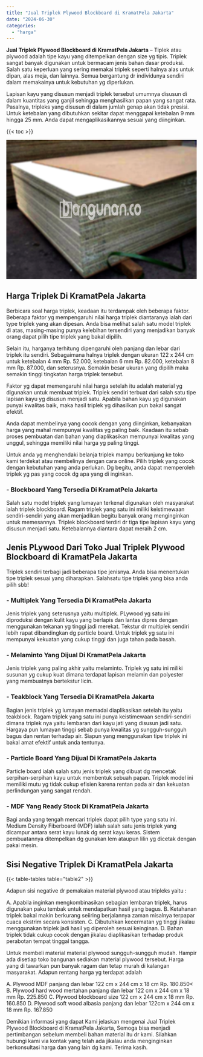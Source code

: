 ```yaml
---
title: "Jual Triplek Plywood Blockboard di KramatPela Jakarta"
date: "2024-06-30"
categories: 
  - "harga"
---
```


**Jual Triplek Plywood Blockboard di KramatPela Jakarta** – Tiplek atau plywood adalah tipe kayu yang ditempelkan dengan size yg tipis. Triplek sangat banyak digunakan untuk bermacam jenis bahan dasar produksi. Salah satu keperluan yang sering memakai triplek seperti halnya alas untuk dipan, alas meja, dan lainnya. Semua bergantung dr individunya sendiri dalam memakainya untuk kebutuhan yg diperlukan.

Lapisan kayu yang disusun menjadi triplek tersebut umumnya disusun di dalam kuantitas yang ganjil sehingga menghasilkan papan yang sangat rata. Pasalnya, tripleks yang disusun di dalam jumlah genap akan tidak presisi. Untuk ketebalan yang dibutuhkan sekitar dapat menggapai ketebalan 9 mm hingga 25 mm. Anda dapat mengaplikasikannya sesuai yang diinginkan.

{{< toc >}}

![Jual Triplek Plywood Blockboard di KramatPela Jakarta](/images/jual-triplek-murah-29.png)

## Harga Triplek Di KramatPela Jakarta

Berbicara soal harga triplek, keadaan itu terdampak oleh beberapa faktor. Beberapa faktor yg mempengaruhi nilai harga triplek diantaranya ialah dari type triplek yang akan dipesan. Anda bisa melihat salah satu model triplek di atas, masing-masing punya kelebihan tersendiri yang menjadikan banyak orang dapat pilih tipe triplek yang bakal dipilih.

Selain itu, harganya terhitung dipengaruhi oleh panjang dan lebar dari triplek itu sendiri. Sebagaimana halnya triplek dengan ukuran 122 x 244 cm untuk ketebalan 4 mm Rp. 52.000, ketebalan 6 mm Rp. 82.000, ketebalan 8 mm Rp. 87.000, dan seterusnya. Semakin besar ukuran yang dipilih maka semakin tinggi tingkatan harga triplek tersebut.

Faktor yg dapat memengaruhi nilai harga setelah itu adalah material yg digunakan untuk membuat triplek. Triplek sendiri terbuat dari salah satu tipe lapisan kayu yg disusun menjadi satu. Apabila bahan kayu yg digunakan punyai kwalitas baik, maka hasil triplek yg dihasilkan pun bakal sangat efektif.

Anda dapat membelinya yang cocok dengan yang diinginkan, kebanyakan harga yang mahal mempunyai kwalitas yg paling baik. Keadaan itu sebab proses pembuatan dan bahan yang diaplikasikan mempunyai kwalitas yang unggul, sehingga memiliki nilai harga yg paling tinggi.

Untuk anda yg menghendaki belanja triplek mampu berkunjung ke toko kami terdekat atau membelinya dengan cara online. Pilih triplek yang cocok dengan kebutuhan yang anda perlukan. Dg begitu, anda dapat memperoleh triplek yg pas yang cocok dg apa yang di inginkan.

### \- Blockboard Yang Tersedia Di KramatPela Jakarta

Salah satu model triplek yang lumayan terkenal digunakan oleh masyarakat ialah triplek blockboard. Ragam triplek yang satu ini miliki keistimewaan sendiri-sendiri yang akan menjadikan begitu banyak orang menginginkan untuk memesannya. Triplek blockboard terdiri dr tiga tipe lapisan kayu yang disusun menjadi satu. Ketebalannya diantara dapat meraih 2 cm.

## Jenis PLywood Dari Toko Jual Triplek Plywood Blockboard di KramatPela Jakarta

Triplek sendiri terbagi jadi beberapa tipe jenisnya. Anda bisa menentukan tipe triplek sesuai yang diharapkan. Salahsatu tipe triplek yang bisa anda pilih sbb!

### \- Multiplek Yang Tersedia Di KramatPela Jakarta

Jenis triplek yang seterusnya yaitu multiplek. PLywood yg satu ini diproduksi dengan kulit kayu yang berlapis dan lantas dipres dengan menggunakan tekanan yg tinggi jadi merekat. Tekstur dr multiplek sendiri lebih rapat dibandingkan dg particle board. Untuk triplek yg satu ini mempunyai kekuatan yang cukup tinggi dan juga tahan pada basah.

### \- Melaminto Yang Dijual Di KramatPela Jakarta

Jenis triplek yang paling akhir yaitu melaminto. Triplek yg satu ini miliki susunan yg cukup kuat dimana terdapat lapisan melamin dan polyester yang membuatnya bertekstur licin.

### \- Teakblock Yang Tersedia Di KramatPela Jakarta

Bagian jenis triplek yg lumayan memadai diaplikasikan setelah itu yaitu teakblock. Ragam triplek yang satu ini punya keistimewaan sendiri-sendiri dimana triplek nya yaitu lembaran dari kayu jati yang disusun jadi satu. Hargaya pun lumayan tinggi sebab punya kwalitas yg sungguh-sungguh bagus dan rentan terhadap air. Siapun yang menggunakan tipe triplek ini bakal amat efektif untuk anda tentunya.

### \- Particle Board Yang Dijual Di KramatPela Jakarta

Particle board ialah salah satu jenis triplek yang dibuat dg mencetak serpihan-serpihan kayu untuk membentuk sebuah papan. Triplek model ini memiliki mutu yg tidak cukup efisien karena rentan pada air dan kekuatan perlindungan yang sangat rendah.

### \- MDF Yang Ready Stock Di KramatPela Jakarta

Bagi anda yang tengah mencari triplek dapat pilih type yang satu ini. Medium Density Fiberboard (MDF) ialah salah satu jenis triplek yang dicampur antara serat kayu lunak dg serat kayu keras. Sistem pembuatannya ditempelkan dg gunakan lem ataupun lilin yg dicetak dengan pakai mesin.

## Sisi Negative Triplek Di KramatPela Jakarta

{{< table-tables table="table2" >}}

Adapun sisi negative dr pemakaian material plywood atau tripleks yaitu :

A. Apabila inginkan mengkombinasikan sebagian lembaran triplek, harus digunakan paku tembak untuk mendapatkan hasil yang bagus. B. Ketahanan triplek bakal makin berkurang seiiring berjalannya zaman misalnya terpapar cuaca ekstrim secara konsisten. C. Dibutuhkan kecermatan yg tinggi jikalau menggunakan triplek jadi hasil yg diperoleh sesuai keinginan. D. Bahan triplek tidak cukup cocok dengan jikalau diaplikasikan terhadap produk perabotan tempat tinggal tangga.

Untuk membeli material material plywood sungguh-sungguh mudah. Hampir ada disetiap toko bangunan sediakan material plywood tersebut. Harga yang di tawarkan pun banyak ragam dan tetap murah di kalangan masyarakat. Adapun rentang harga yg terdapat adalah

A. Plywood MDF panjang dan lebar 122 cm x 244 cm x 18 cm Rp. 180.850< B. Plywood hard wood mertahan panjang dan lebar 122 cm x 244 cm x 18 mm Rp. 225.850 C. Plywood blockboard size 122 cm x 244 cm x 18 mm Rp. 160.850 D. Plywood soft wood albasia panjang dan lebar 122cm x 244 cm x 18 mm Rp. 167.850

Demikian informasi yang dapat Kami jelaskan mengenai Jual Triplek Plywood Blockboard di KramatPela Jakarta, Semoga bisa menjadi pertimbangan sebelum membeli bahan material itu dr kami. Silahkan hubungi kami via kontak yang telah ada jikalau anda menginginkan berkonsultasi harga dan yang lain dg kami. Terima kasih.

